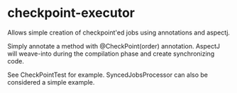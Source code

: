 # checkpoint-executor
Allows simple creation of checkpoint'ed jobs using annotations and aspectj.

Simply annotate a method with @CheckPoint(order) annotation. 
AspectJ will weave-into during the compilation phase and create synchronizing code.

See CheckPointTest for example. SyncedJobsProcessor can also be considered a simple example.
